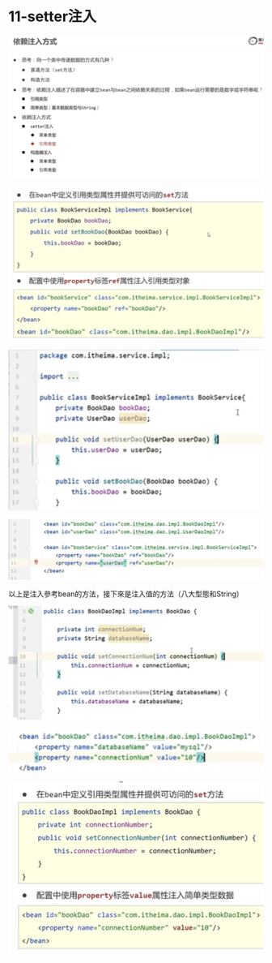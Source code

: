 # 11-setter注入

![](/img/20230502171540.png)

![](/img/20230502171613.png)

![](/img/20230502173222.png)

![](/img/20230502173240.png)

以上是注入參考bean的方法，接下來是注入值的方法（八大型態和String）

![](/img/20230502173339.png)

![](/img/20230502173408.png)

![](/img/20230502173444.png)